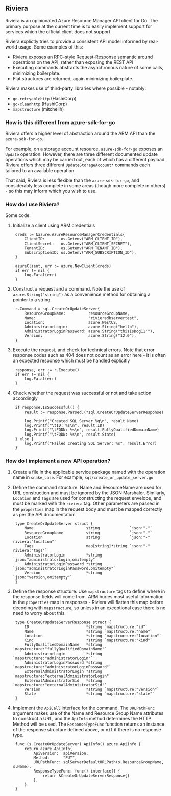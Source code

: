 ## Riviera

Riviera is an opinionated Azure Resource Manager API client for Go. The primary purpose at the current time is to easily implement support for services which the official client does not support.

Riviera explictly tries to provide a consistent API model informed by real-world usage. Some examples of this:

- Riviera exposes an RPC-style Request-Response semantic around operations on the API, rather than exposing the REST API
- Executing commands abstracts the asynchronous nature of some calls, minimizing boilerplate.
- Flat structures are returned, again minimizing boilerplate.

Riviera makes use of third-party libraries where possible - notably:
- `go-retryablehttp` (HashiCorp)
- `go-cleanhttp` (HashiCorp)
- `mapstructure` (mitchellh)

### How is this different from azure-sdk-for-go

Riviera offers a higher level of abstraction around the ARM API than the `azure-sdk-for-go`.

For example, on a storage account resource, `azure-sdk-for-go` exposes an `Update` operation. However, there are three different documented update operations which may be carried out, each of which has a different payload. Riviera offers three different `UpdateStorageAccount*` commands each tailored to an available operation.

That said, Riviera is less flexible than the `azure-sdk-for-go`, and considerably less complete in some areas (though more complete in others) - so this may inform which you wish to use.

### How do I use Riviera?

Some code:

1. Initialize a client using ARM credentials

        creds := &azure.AzureResourceManagerCredentials{
            ClientID:       os.Getenv("ARM_CLIENT_ID"),
            ClientSecret:   os.Getenv("ARM_CLIENT_SECRET"),
            TenantID:       os.Getenv("ARM_TENANT_ID"),
            SubscriptionID: os.Getenv("ARM_SUBSCRIPTION_ID"),
        }

        azureClient, err := azure.NewClient(creds)
        if err != nil {
            log.Fatal(err)
        }

1. Construct a request and a command. Note the use of `azure.String("string")` as a convenience method for obtaining a pointer to a string

        r.Command = sql.CreateOrUpdateServer{
            ResourceGroupName:          resourceGroupName,
            Name:                       "rivieradbservertest",
            Location:                   azure.WestUS,
            AdministratorLogin:         azure.String("hello"),
            AdministratorLoginPassword: azure.String("thisIsDog11'"),
            Version:                    azure.String("12.0"),
        }

1. Execute the request, and check for technical errors. Note that error response codes such as 404 does not count as an error here - it is often an expected response which must be handled explicitly

        response, err := r.Execute()
        if err != nil {
            log.Fatal(err)
        }

1. Check whether the request was successful or not and take action accordingly

        if response.IsSuccessful() {
            result := response.Parsed.(*sql.CreateOrUpdateServerResponse)

            log.Printf("Created SQL Server %q\n", result.Name)
            log.Printf("\tID: %s\n", result.ID)
            log.Printf("\tFQDN: %s\n", result.FullyQualifiedDomainName)
            log.Printf("\tFQDN: %s\n", result.State)
        } else {
            log.Printf("Failed creating SQL Server: %s", result.Error)
        }

### How do I implement a new API operation?

1. Create a file in the applicable service package named with the operation name in `snake_case`. For example, `sql/create_or_update_server.go`

1. Define the command structure. Name and ResourceName are used for URL construction and must be ignored by the JSON Marshaler. Similarly, `Location` and `Tags` are used for constructing the request envelope, and must be marked with the `riviera` tag. Other parameters are passed in the `properties` map in the request body and must be mapped correctly as per the API documentation
        
        type CreateOrUpdateServer struct {
            Name                       string             `json:"-"`
            ResourceGroupName          string             `json:"-"`
            Location                   string             `json:"-" riviera:"location"`
            Tags                       map[string]*string `json:"-" riviera:"tags"`
            AdministratorLogin         *string            `json:"administratorLogin,omitempty"`
            AdministratorLoginPassword *string            `json:"administratorLoginPassword,omitempty"`
            Version                    *string            `json:"version,omitempty"`
        }

1. Define the response structure. Use `mapstructure` tags to define where in the response fields will come from. ARM buries most useful information in the `properties` map in responses - Riviera will flatten this map before decoding with `mapstructure`, so unless in an exceptional case there is no need to worry about this.

        type CreateOrUpdateServerResponse struct {
            ID                         *string `mapstructure:"id"`
            Name                       *string `mapstructure:"name"`
            Location                   *string `mapstructure:"location"`
            Kind                       *string `mapstructure:"kind"`
            FullyQualifiedDomainName   *string `mapstructure:"fullyQualifiedDomainName"`
            AdministratorLogin         *string `mapstructure:"administratorLogin"`
            AdministratorLoginPassword *string `mapstructure:"administratorLoginPassword"`
            ExternalAdministratorLogin *string `mapstructure:"externalAdministratorLogin"`
            ExternalAdministratorSid   *string `mapstructure:"externalAdministratorSid"`
            Version                    *string `mapstructure:"version"`
            State                      *string `mapstructure:"state"`
        }

1. Implement the `ApiCall` interface for the command. The `URLPathFunc` argument makes use of the Name and Resource Group Name attributes to construct a URL, and the `ApiInfo` method determines the HTTP Method will be used. The `ResponseTypeFunc` function returns an instance of the response structure defined above, or `nil` if there is no response type.

        func (s CreateOrUpdateServer) ApiInfo() azure.ApiInfo {
            return azure.ApiInfo{
                ApiVersion:  apiVersion,
                Method:      "PUT",
                URLPathFunc: sqlServerDefaultURLPath(s.ResourceGroupName, s.Name),
                ResponseTypeFunc: func() interface{} {
                    return &CreateOrUpdateServerResponse{}
                },
            }
        }
